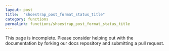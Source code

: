 ```yaml
---
layout: post
title:  "shoestrap_post_format_status_title"
category: functions
permalink: functions/shoestrap_post_format_status_title
---
```


This page is incomplete. Please consider helping out with the documentation by forking our docs repository and submitting a pull request.